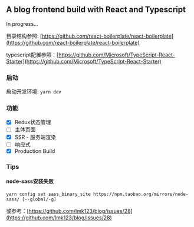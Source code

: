 ## A blog frontend build with React and Typescript

In progress...

目录结构参照: [https://github.com/react-boilerplate/react-boilerplate](https://github.com/react-boilerplate/react-boilerplate)

typescript配置参照：[https://github.com/Microsoft/TypeScript-React-Starter](https://github.com/Microsoft/TypeScript-React-Starter)

### 启动

启动开发环境: `yarn dev`

### 功能

* [x]  Redux状态管理
* [ ]  主体页面
* [x]  SSR - 服务端渲染
* [ ]  响应式
* [x]  Production Build

### Tips

#### node-sass安装失败

`yarn config set sass_binary_site https://npm.taobao.org/mirrors/node-sass/ [--global/-g]`

或参考：[https://github.com/lmk123/blog/issues/28](https://github.com/lmk123/blog/issues/28)

